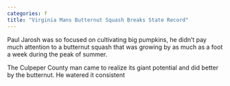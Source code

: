 ```yaml
---
categories: f
title: "Virginia Mans Butternut Squash Breaks State Record"
---
```


Paul Jarosh was so focused on cultivating big pumpkins, he didn’t pay much attention to a butternut squash that was growing by as much as a foot a week during the peak of summer.



The Culpeper County man came to realize its giant potential and did better by the butternut. He watered it consistent